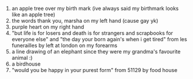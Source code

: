 1. an apple tree over my birth mark (ive always said my birthmark looks like an apple tree)
2. the words thank you, marsha on my left hand (cause gay yk)
3. purple heart on my right hand
4. "but life is for losers and death is for strangers and scrapbooks for everyone else" and "the day your born again's when i get tired" from les funerailles by left at london on my forearms
5.  a line drawing of an elephant since they were my grandma's favourite animal :)
6. a birdhouse
7. "would you be happy in your purest form" from 51129 by food house

